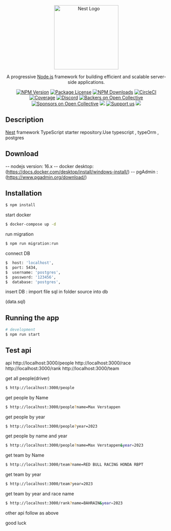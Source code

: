 <p align="center">
  <a href="http://nestjs.com/" target="blank"><img src="https://nestjs.com/img/logo-small.svg" width="200" alt="Nest Logo" /></a>
</p>

[circleci-image]: https://img.shields.io/circleci/build/github/nestjs/nest/master?token=abc123def456
[circleci-url]: https://circleci.com/gh/nestjs/nest

  <p align="center">A progressive <a href="http://nodejs.org" target="_blank">Node.js</a> framework for building efficient and scalable server-side applications.</p>
    <p align="center">
<a href="https://www.npmjs.com/~nestjscore" target="_blank"><img src="https://img.shields.io/npm/v/@nestjs/core.svg" alt="NPM Version" /></a>
<a href="https://www.npmjs.com/~nestjscore" target="_blank"><img src="https://img.shields.io/npm/l/@nestjs/core.svg" alt="Package License" /></a>
<a href="https://www.npmjs.com/~nestjscore" target="_blank"><img src="https://img.shields.io/npm/dm/@nestjs/common.svg" alt="NPM Downloads" /></a>
<a href="https://circleci.com/gh/nestjs/nest" target="_blank"><img src="https://img.shields.io/circleci/build/github/nestjs/nest/master" alt="CircleCI" /></a>
<a href="https://coveralls.io/github/nestjs/nest?branch=master" target="_blank"><img src="https://coveralls.io/repos/github/nestjs/nest/badge.svg?branch=master#9" alt="Coverage" /></a>
<a href="https://discord.gg/G7Qnnhy" target="_blank"><img src="https://img.shields.io/badge/discord-online-brightgreen.svg" alt="Discord"/></a>
<a href="https://opencollective.com/nest#backer" target="_blank"><img src="https://opencollective.com/nest/backers/badge.svg" alt="Backers on Open Collective" /></a>
<a href="https://opencollective.com/nest#sponsor" target="_blank"><img src="https://opencollective.com/nest/sponsors/badge.svg" alt="Sponsors on Open Collective" /></a>
  <a href="https://paypal.me/kamilmysliwiec" target="_blank"><img src="https://img.shields.io/badge/Donate-PayPal-ff3f59.svg"/></a>
    <a href="https://opencollective.com/nest#sponsor"  target="_blank"><img src="https://img.shields.io/badge/Support%20us-Open%20Collective-41B883.svg" alt="Support us"></a>
  <a href="https://twitter.com/nestframework" target="_blank"><img src="https://img.shields.io/twitter/follow/nestframework.svg?style=social&label=Follow"></a>
</p>
  <!--[![Backers on Open Collective](https://opencollective.com/nest/backers/badge.svg)](https://opencollective.com/nest#backer)
  [![Sponsors on Open Collective](https://opencollective.com/nest/sponsors/badge.svg)](https://opencollective.com/nest#sponsor)-->

## Description

[Nest](https://github.com/nestjs/nest) framework TypeScript starter repository.Use typescript , typeOrm , postgres

## Download

-- nodejs version: 16.x
-- docker desktop: (https://docs.docker.com/desktop/install/windows-install/)
-- pgAdmin : (https://www.pgadmin.org/download/)

## Installation

```bash
$ npm install

```

start docker

```bash
$ docker-compose up -d

```

run migration

```bash
$ npm run migration:run

```

connect DB

```bash
$  host: 'localhost',
$  port: 5434,
$  username: 'postgres',
$  password: '123456',
$  database: 'postgres',

```

insert DB : import file sql in folder source into db

(data.sql)

## Running the app

```bash
# development
$ npm run start

```

## Test api

api
http://localhost:3000/people
http://localhost:3000/race
http://localhost:3000/rank
http://localhost:3000/team

get all people(driver)

```bash
$ http://localhost:3000/people

```

get people by Name

```bash
$ http://localhost:3000/people?name=Max Verstappen

```

get people by year

```bash
$ http://localhost:3000/people?year=2023

```

get people by name and year

```bash
$ http://localhost:3000/people?name=Max Verstappen&year=2023

```

get team by Name

```bash
$ http://localhost:3000/team?name=RED BULL RACING HONDA RBPT

```

get team by year

```bash
$ http://localhost:3000/team?year=2023

```

get team by year and race name

```bash
$ http://localhost:3000/rank?name=BAHRAIN&year=2023
```

other api follow as above

good luck

